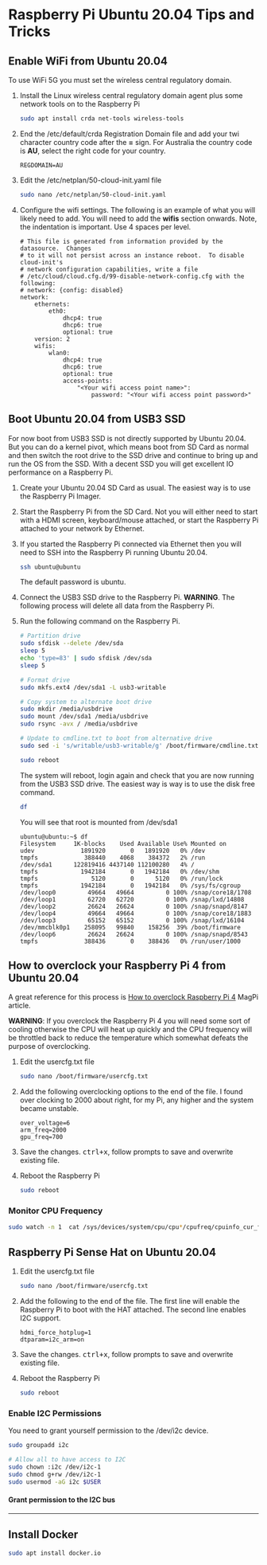 # Raspberry Pi Ubuntu 20.04 Tips and Tricks

## Enable WiFi from Ubuntu 20.04

To use WiFi 5G you must set the wireless central regulatory domain.

1. Install the Linux wireless central regulatory domain agent plus some network tools on to the Raspberry Pi

    ```bash
    sudo apt install crda net-tools wireless-tools
    ```

2. End the /etc/default/crda Registration Domain file and add your twi character country code after the **=** sign. For Australia the country code is **AU**, select the right code for your country.

    ```text
    REGDOMAIN=AU
    ```
3. Edit the /etc/netplan/50-cloud-init.yaml file

    ```bash
    sudo nano /etc/netplan/50-cloud-init.yaml
    ```
4. Configure the wifi settings. The following is an example of what you will likely need to add. You will need to add the **wifis** section onwards. Note, the indentation is important. Use 4 spaces per level.

    ```text
    # This file is generated from information provided by the datasource.  Changes
    # to it will not persist across an instance reboot.  To disable cloud-init's
    # network configuration capabilities, write a file
    # /etc/cloud/cloud.cfg.d/99-disable-network-config.cfg with the following:
    # network: {config: disabled}
    network:
        ethernets:
            eth0:
                dhcp4: true
                dhcp6: true
                optional: true
        version: 2
        wifis:
            wlan0:
                dhcp4: true
                dhcp6: true
                optional: true
                access-points:
                    "<Your wifi access point name>":
                        password: "<Your wifi access point password>"
    ```

## Boot Ubuntu 20.04 from USB3 SSD

For now boot from USB3 SSD is not directly supported by Ubuntu 20.04. But you can do a kernel pivot, which means boot from SD Card as normal and then switch the root drive to the SSD drive and continue to bring up and run the OS from the SSD. With a decent SSD you will get excellent IO performance on a Raspberry Pi.

1. Create your Ubuntu 20.04 SD Card as usual. The easiest way is to use the Raspberry Pi Imager.
2. Start the Raspberry Pi from the SD Card. Not you will either need to start with a HDMI screen, keyboard/mouse attached, or start the Raspberry Pi attached to your network by Ethernet.
3. If you started the Raspberry Pi connected via Ethernet then you will need to SSH into the Raspberry Pi running Ubuntu 20.04.

    ```bash
    ssh ubuntu@ubuntu
    ```

    The default password is ubuntu.
4. Connect the USB3 SSD drive to the Raspberry Pi. **WARNING**. The following process will delete all data from the Raspberry Pi.
5. Run the following command on the Raspberry Pi.

    ```bash
    # Partition drive
    sudo sfdisk --delete /dev/sda
    sleep 5
    echo 'type=83' | sudo sfdisk /dev/sda
    sleep 5

    # Format drive
    sudo mkfs.ext4 /dev/sda1 -L usb3-writable

    # Copy system to alternate boot drive
    sudo mkdir /media/usbdrive
    sudo mount /dev/sda1 /media/usbdrive
    sudo rsync -avx / /media/usbdrive

    # Update to cmdline.txt to boot from alternative drive
    sudo sed -i 's/writable/usb3-writable/g' /boot/firmware/cmdline.txt

    sudo reboot
    ```

    The system will reboot, login again and check that you are now running from the USB3 SSD drive. The easiest way is way is to use the disk free command.
    ```bash
    df
    ```
    You will see that root is mounted from /dev/sda1

    ```text
    ubuntu@ubuntu:~$ df
    Filesystem     1K-blocks    Used Available Use% Mounted on
    udev             1891920       0   1891920   0% /dev
    tmpfs             388440    4068    384372   2% /run
    /dev/sda1      122819416 4437140 112100280   4% /
    tmpfs            1942184       0   1942184   0% /dev/shm
    tmpfs               5120       0      5120   0% /run/lock
    tmpfs            1942184       0   1942184   0% /sys/fs/cgroup
    /dev/loop0         49664   49664         0 100% /snap/core18/1708
    /dev/loop1         62720   62720         0 100% /snap/lxd/14808
    /dev/loop2         26624   26624         0 100% /snap/snapd/8147
    /dev/loop4         49664   49664         0 100% /snap/core18/1883
    /dev/loop3         65152   65152         0 100% /snap/lxd/16104
    /dev/mmcblk0p1    258095   99840    158256  39% /boot/firmware
    /dev/loop6         26624   26624         0 100% /snap/snapd/8543
    tmpfs             388436       0    388436   0% /run/user/1000
    ```

## How to overclock your Raspberry Pi 4 from Ubuntu 20.04

A great reference for this process is [How to overclock Raspberry Pi 4](https://magpi.raspberrypi.org/articles/how-to-overclock-raspberry-pi-4) MagPi article.

**WARNING**: If you overclock the Raspberry Pi 4 you will need some sort of cooling otherwise the CPU will heat up quickly and the CPU frequency will be throttled back to reduce the temperature which somewhat defeats the purpose of overclocking.

1. Edit the usercfg.txt file

    ```bash
    sudo nano /boot/firmware/usercfg.txt
    ```

2. Add the following overclocking options to the end of the file. I found over clocking to 2000 about right, for my Pi, any higher and the system became unstable.

    ```text
    over_voltage=6
    arm_freq=2000
    gpu_freq=700
    ```

3. Save the changes. <kbd>ctrl+x</kbd>, follow prompts to save and overwrite existing file.
4. Reboot the Raspberry Pi

    ```bash
    sudo reboot
    ```

### Monitor CPU Frequency

```bash
sudo watch -n 1  cat /sys/devices/system/cpu/cpu*/cpufreq/cpuinfo_cur_freq
```

## Raspberry Pi Sense Hat on Ubuntu 20.04

1. Edit the usercfg.txt file

    ```bash
    sudo nano /boot/firmware/usercfg.txt
    ```

2. Add the following to the end of the file. The first line will enable the Raspberry Pi to boot with the HAT attached. The second line enables I2C support.

    ```text
    hdmi_force_hotplug=1
    dtparam=i2c_arm=on
    ```

3. Save the changes. <kbd>ctrl+x</kbd>, follow prompts to save and overwrite existing file.
4. Reboot the Raspberry Pi

    ```bash
    sudo reboot
    ```

### Enable I2C Permissions

You need to grant yourself permission to the /dev/i2c device.

```bash
sudo groupadd i2c

# Allow all to have access to I2C
sudo chown :i2c /dev/i2c-1
sudo chmod g+rw /dev/i2c-1
sudo usermod -aG i2c $USER
```

#### Grant permission to the I2C bus

---

## Install Docker

```bash
sudo apt install docker.io 
```

